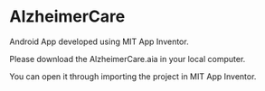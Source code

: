 # AlzheimerCare
Android App developed using MIT App Inventor.

Please download the AlzheimerCare.aia in your local computer.

You can open it through importing the project in MIT App Inventor.
